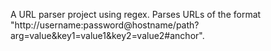 A URL parser project using regex. Parses URLs of the format "http://username:password@hostname/path?arg=value&key1=value1&key2=value2#anchor".
